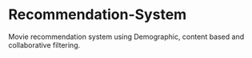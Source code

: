 # Recommendation-System
Movie recommendation system using Demographic, content based and collaborative filtering.
